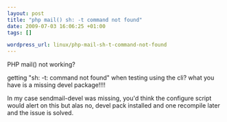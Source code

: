 ```yaml
--- 
layout: post
title: "php mail() sh: -t command not found"
date: 2009-07-03 16:06:25 +01:00
tags: []

wordpress_url: linux/php-mail-sh-t-command-not-found
---
```

PHP mail() not working?

getting "sh: -t: command not found" when testing using the cli?
what you have is a missing devel package!!!!

In my case sendmail-devel was missing, you'd think the configure script would alert on this but alas no, devel pack installed and one recompile later and the issue is solved.


